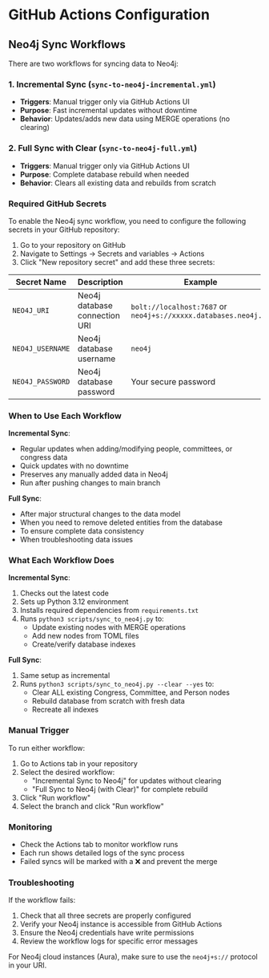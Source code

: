 # GitHub Actions Configuration

## Neo4j Sync Workflows

There are two workflows for syncing data to Neo4j:

### 1. Incremental Sync (`sync-to-neo4j-incremental.yml`)
- **Triggers**: Manual trigger only via GitHub Actions UI
- **Purpose**: Fast incremental updates without downtime
- **Behavior**: Updates/adds new data using MERGE operations (no clearing)

### 2. Full Sync with Clear (`sync-to-neo4j-full.yml`)
- **Triggers**: Manual trigger only via GitHub Actions UI
- **Purpose**: Complete database rebuild when needed
- **Behavior**: Clears all existing data and rebuilds from scratch

### Required GitHub Secrets

To enable the Neo4j sync workflow, you need to configure the following secrets in your GitHub repository:

1. Go to your repository on GitHub
2. Navigate to Settings → Secrets and variables → Actions
3. Click "New repository secret" and add these three secrets:

| Secret Name | Description | Example |
|------------|-------------|---------|
| `NEO4J_URI` | Neo4j database connection URI | `bolt://localhost:7687` or `neo4j+s://xxxxx.databases.neo4j.io` |
| `NEO4J_USERNAME` | Neo4j database username | `neo4j` |
| `NEO4J_PASSWORD` | Neo4j database password | Your secure password |

### When to Use Each Workflow

**Incremental Sync**:
- Regular updates when adding/modifying people, committees, or congress data
- Quick updates with no downtime
- Preserves any manually added data in Neo4j
- Run after pushing changes to main branch

**Full Sync**:
- After major structural changes to the data model
- When you need to remove deleted entities from the database
- To ensure complete data consistency
- When troubleshooting data issues

### What Each Workflow Does

**Incremental Sync**:
1. Checks out the latest code
2. Sets up Python 3.12 environment
3. Installs required dependencies from `requirements.txt`
4. Runs `python3 scripts/sync_to_neo4j.py` to:
   - Update existing nodes with MERGE operations
   - Add new nodes from TOML files
   - Create/verify database indexes

**Full Sync**:
1. Same setup as incremental
2. Runs `python3 scripts/sync_to_neo4j.py --clear --yes` to:
   - Clear ALL existing Congress, Committee, and Person nodes
   - Rebuild database from scratch with fresh data
   - Recreate all indexes

### Manual Trigger

To run either workflow:
1. Go to Actions tab in your repository
2. Select the desired workflow:
   - "Incremental Sync to Neo4j" for updates without clearing
   - "Full Sync to Neo4j (with Clear)" for complete rebuild
3. Click "Run workflow"
4. Select the branch and click "Run workflow"

### Monitoring

- Check the Actions tab to monitor workflow runs
- Each run shows detailed logs of the sync process
- Failed syncs will be marked with a ❌ and prevent the merge

### Troubleshooting

If the workflow fails:
1. Check that all three secrets are properly configured
2. Verify your Neo4j instance is accessible from GitHub Actions
3. Ensure the Neo4j credentials have write permissions
4. Review the workflow logs for specific error messages

For Neo4j cloud instances (Aura), make sure to use the `neo4j+s://` protocol in your URI.